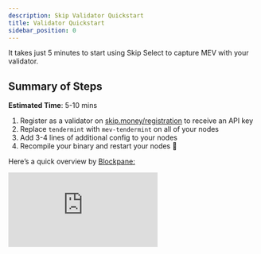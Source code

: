 ```yaml
---
description: Skip Validator Quickstart
title: Validator Quickstart
sidebar_position: 0
---
```


It takes just 5 minutes to start using Skip Select to capture MEV with your validator.

## Summary of Steps

**Estimated Time**: 5-10 mins

1. Register as a validator on [skip.money/registration](http://skip.money/registration) to receive an API key
2. Replace `tendermint` with `mev-tendermint` on all of your nodes
3. Add 3-4 lines of additional config to your nodes
4. Recompile your binary and restart your nodes 🚀

Here’s a quick overview by [Blockpane:](https://blockpane.com/)

<iframe className="video" src="https://www.youtube.com/embed/_75A4RWWwaM" title="YouTube video player" frameBorder="0" allow="accelerometer; autoplay; clipboard-write; encrypted-media; gyroscope; picture-in-picture" allowFullScreen/>

**Any questions / issues during integration? Ask us on [Discord](https://discord.gg/amAgf9Z39w)**

## Chain IDs that Skip supports:

### Mainnets

- Juno Mainnet `CHAIN_ID=juno-1`
- EVMOS Mainnet `CHAIN_ID=evmos_9001-2`
- Terra2 Mainnet `CHAIN_ID=phoenix-1`

### Testnets

- Juno Testnet `CHAIN_ID=uni-5`
- Terra2 Testnet `CHAIN_ID=pisco-1`
- EVMOS Testnet `CHAIN_ID=evmos_9000-4`
- Injective Testnet `CHAIN_ID=injective-888`
- Comdex Testnet `CHAIN_ID=comdex-test2`

---

## 1. Register ✅

**🚨**  If you don’t already have an API Key, **please get one from the [Skip registration site](https://skip.money/registration) 🚨**

💵 **You can also configure your MEV payments between you / network stakers on the site.**

🆘 If you cannot access your validator operator key or any key with <code>MsgVote</code> authorization in Keplr, please contact us on <a href="https://discord.gg/amAgf9Z39w" target="_blank">Discord</a>. We will manually add you to the system.

---

## 2. Replace Tendermint

You must build the chain client with the mev-tendermint instead of tendermint. Below you can find instructions
to perform the replacement automatically or manually.

- **Automated replacement**
  Run the following commands to automatically update your go.mod file with the correct version of mev-tendermint:

  ```bash
  export CHAIN_ID=<CORRECT CHAIN ID>
  export CHAIN_VERSION=<CHAIN_VERSION_RELEASE_TAG>
  CONFIG_REPO="https://raw.githubusercontent.com/skip-mev/config/main/$CHAIN_ID/$CHAIN_VERSION" && \
  MEV_TENDERMINT_VERSION="$(curl -s "$CONFIG_REPO/mev-tendermint_version.txt")" && \
  go mod edit -replace github.com/tendermint/tendermint=github.com/skip-mev/mev-tendermint@$MEV_TENDERMINT_VERSION
  ```

- **Manual Replacement**
  Find the correct mev-tendermint version tag [here](./../3-chain-configuration.md) or run:

  ```bash
  export CHAIN_ID=<USE CORRECT CHAIN ID>
  export CHAIN_VERSION<USE CORRECT CHAIN VERSION>
  curl https://raw.githubusercontent.com/skip-mev/config/main/$CHAIN_ID/$CHAIN_VERSION/mev-tendermint_version.txt
  ```

  Once you have the correct version of mev-tendermint, open the go.mod file and add the following line at the end:

  ```tsx
  replace (
    // Other stuff...
    github.com/tendermint/tendermint => github.com/skip-mev/mev-tendermint <VERSION TAG>
  )
  ```

### 🚨🚨 **After performing the replacement run `go mod tidy` 🚨🚨**

:::tip Alternative to replacing tendermint yourself

Instead of replacing `tendermint` with `mev-tendermint` yourself, you can simply checkout and build the github.com/skip-mev fork of chain source code, where we have already performed the replacement for you in the VERSION_TAG-mev tags.

For example, https://github.com/skip-mev/evmos/releases/tag/v10.0.1-mev is v10.0.1 of EVMOS with the correct version of mev-tendermint already added for you.

Read more about other methods for automatically installing mev-tendermint [here](./4-autobuild.md)
:::

:::info Replace tendermint on all nodes
If you use Horcrux or any other infrastructure set up that requires multiple full nodes, you need to replace Tendermint on all of them.

:::

## 3. Update config.toml

`mev-tendermint` introduces a new section of config in `config.toml` called `[sidecar]` that includes several
config settings that allow your node to recieve MEV bundles from Skip.

(Optional: you can read more about what these are here: [Validator Config Reference Docs](./3-config.md))

…by the end, the end of your `config.toml` on each node will look something like this (with different string values). **Make sure to include the line `[sidecar]` at the top of this section in `config.toml`.**

```bash
# OTHER CONFIG...

# EXAMPLE below (please use the correct values)
[sidecar]
sentinel_peer_string = "fakepeerid@fake_network_id-sentinel.skip.money:26656"
sentinel_rpc_string = "http://fake_network_id.skip.money"
api_key = "fake_api_key"
```

- For api_key, use the value you obtained by registering for Skip Select in the first step.

- **Find the correct values for sentinel_peer_string and sentinel_rpc_string in the table below:**

  **Mainnets**

  | Chain name     | Chain ID     | Supported Chain Version | sentinel_rpc_string                | sentinel_peer_string                                                            |
  | -------------- | ------------ | ----------------------- | ---------------------------------- | ------------------------------------------------------------------------------- |
  | JUNO Mainnet   | juno-1       | v11.0.3 v11.0.0         | https://juno-1-api.skip.money       | 8dd5dfefe8959f7186e6c80bdb87dbd919534677@juno-1-sentinel.skip.money:26656       |
  | EVMOS Mainnet  | evmos_9001-2 | v11.0.1 v11.0.2         | https://evmos-9001-2-api.skip.money | c0a2990e2a5dad7f4ace044d2f936de6891c6f0a@evmos-9001-2-sentinel.skip.money:26656 |
  | Terra2 Mainnet | phoenix-1    | v2.2.0                  | https://phoenix-1-api.skip.money    | 20a61f70d93af978a3bc1d6be634a57918934f79@phoenix-1-sentinel.skip.money:26656    |

  **Testnets**

  | Chain name        | Chain ID      | Supported Chain Version | sentinel_rpc_string                 | sentinel_peer_string                                                             |
  | ----------------- | ------------- | ----------------------- | ----------------------------------- | -------------------------------------------------------------------------------- |
  | JUNO Testnet      | uni-5         | v12.0.0-alpha3          | https://uni-5-api.skip.money         | f18d6e226545b348aa37c86cc735d0620838fcd8@uni-5-sentinel.skip.money:26656         |
  | EVMOS Testnet     | evmos_9000-4  | v11.0.0-rc3             | https://evmos-9000-4-api.skip.money  | 4d8990908ae5cbe7783192c0364db4a90af56dbc@evmos-9000-4-sentinel.skip.money:26656  |
  | Injective Testnet | injective-888 | v1.9                    | https://injective-888-api.skip.money | 24b0ca5c32b1c90fe7e373075de1d94ddf94c0b3@injective-888-sentinel.skip.money:26656 |
  | Terra 2 Testnet   | pisco-1       | v2.2.0                  | https://pisco-1-api.skip.money       | 5cc5e6506818a113387d92e0b60a7206845b4d7e@pisco-1-sentinel.skip.money:26656       |
| Comdex Testnet    | comdex-test2  | v8.1.0.beta       | https://comdex-test2-api.skip.money        | `0ef2b039f0f370be9c5f39924923e96ef94bc87f@comdex-test2-sentinel.skip.money:26656`  | 


- **Extra config for sentry configurations 🏛**

  - **On the sentry nodes:**

    - Add an **extra line** to the `[sidecar]` config called **`personal_peer_ids`**, and add the node id for your **validator**

    ```jsx
    [sidecar];
    sentinel_peer_string =
      "d1463b730c6e0dcea59db726836aeaff13a8119f@uni-5-sentinel.skip.money:26656";
    sentinel_rpc_string = "http://uni-5-api.skip.money";
    api_key = "2314ajinashg2389jfjap";
    personal_peer_ids = "NODEID1,NODEID2, ...";
    ```

    → You can find your node ids by running:

    ```jsx
    <NODE_DAEMON> tendermint show-node-id --home <HOME_DIR>

    # example:
    junod tendermint show-node-id --home ./juno
    ```

  - **On the validator:**

    - **Remove** the line for `sentinel_peer_string`
    - **Remove** the line for `sentinel_rpc_string`
    - **Remove** the line for `api_key`
    - Add an **extra line** to the `[sidecar]` config called **`personal_peer_ids`**, and add the node ids for your **sentry nodes**

    ```jsx
    [sidecar];
    personal_peer_ids = "NODEID1,NODEID2, ...";
    ```

    → You can find your node ids by running:

    ```jsx
    <NODE_DAEMON> tendermint show-node-id --home <HOME_DIR>

    # example:
    junod tendermint show-node-id --home ./juno
    ```

---

## 4. Recompile your Binary & Restart 🚀

**That’s it!** You should now begin receiving MEV bundles and higher rewards from Skip ✅

**If you use Cosmovisor, make sure to point it to the new binary**

**Run `curl -sL localhost:26657/status | jq .result.mev_info` to check if you are connected**

- If things are working correctly you should see this:

  ```jsx
  {
    "is_peered_with_sentinel": true,
    "last_received_bundle_height": "0"
  }
  ```

- **Troubleshooting**: If you aren't receiving the expected output, please visit the [troubleshooting page](./1-troubleshooting.md) or get in touch with Skip team for assistance.

- **Monitoring:** mev-tendermint exposes new Prometheus metrics under the "mev" namespace in tendermint.
  The most important metric is `mev_sentinel_connected`, which is 1 if your node is able to receive MEV transactions
  from Skip, and 0 otherwise. Check out [this page](./2-metrics.md) for more information on metrics

### Handling Chain Upgrades

Handling chain upgrades is simple:

1. Check out the latest chain version tag
2. Compile the your binary with the correct `mev-tendermint` instead of tendermint **(same as step 2 above)**, keeping the same config

Alternatively, check out [the page on automatically installing mev-tendermint](./4-autobuild.md)
